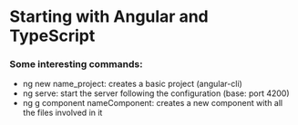 # Starting with Angular and TypeScript

### Some interesting commands:
- ng new name_project: creates a basic project (angular-cli)
- ng serve: start the server following the configuration (base: port 4200)
- ng g component nameComponent: creates a new component with all the files involved in it

